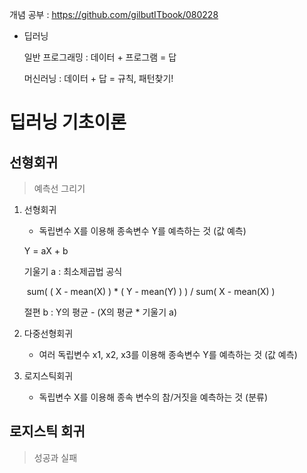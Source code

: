 개념 공부 : https://github.com/gilbutITbook/080228

- 딥러닝

  일반 프로그래밍 : 데이터 + 프로그램 = 답

  머신러닝 : 데이터 + 답 = 규칙, 패턴찾기!

  

# 딥러닝 기초이론



## 선형회귀

> 예측선 그리기

1. 선형회귀

   - 독립변수 X를 이용해 종속변수 Y를 예측하는 것 (값 예측)

   Y = aX + b

   기울기 a : 최소제곱법 공식 

   ​					sum( ( X - mean(X) ) * ( Y - mean(Y) ) ) / sum( X - mean(X) )

   절편 b : Y의 평균 - (X의 평균 * 기울기 a)

   

2. 다중선형회귀

   - 여러 독립변수 x1, x2, x3를 이용해 종속변수 Y를 예측하는 것 (값 예측)

   

3. 로지스틱회귀

   - 독립변수 X를 이용해 종속 변수의 참/거짓을 예측하는 것 (분류)



## 로지스틱 회귀

>  성공과 실패